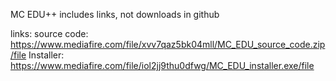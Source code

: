 MC EDU++ includes links, not downloads in github 

links:
source code:
https://www.mediafire.com/file/xvv7qaz5bk04mll/MC_EDU_source_code.zip/file
Installer:
https://www.mediafire.com/file/iol2jj9thu0dfwg/MC_EDU_installer.exe/file

